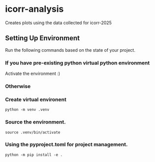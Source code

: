 # icorr-analysis

Creates plots using the data collected for icorr-2025

## Setting Up Environment

Run the following commands based on the state of your project.

### If you have pre-existing python virtual python environment

Activate the environment :)

### Otherwise

### Create virtual environent

`python -m venv .venv`

### Source the environment.

`source .venv/bin/activate`

### Using the pyproject.toml for project management.

`python -m pip install -e .`
